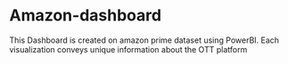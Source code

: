 # Amazon-dashboard
This Dashboard is created on amazon prime dataset using PowerBI. Each visualization conveys unique information about the OTT platform
